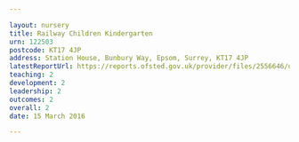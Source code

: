 ```yaml
---

layout: nursery
title: Railway Children Kindergarten
urn: 122503
postcode: KT17 4JP
address: Station House, Bunbury Way, Epsom, Surrey, KT17 4JP
latestReportUrl: https://reports.ofsted.gov.uk/provider/files/2556646/urn/122503.pdf
teaching: 2
development: 2
leadership: 2
outcomes: 2
overall: 2
date: 15 March 2016

---
```

